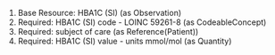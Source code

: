 1. Base Resource: HBA1C (SI) (as Observation)
1. Required: HBA1C (SI) code - LOINC 59261-8 (as CodeableConcept)
1. Required: subject of care (as Reference(Patient))
1. Required: HBA1C (SI) value   - units mmol/mol (as Quantity)
		
